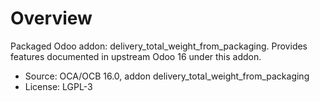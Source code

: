 # Overview

Packaged Odoo addon: delivery_total_weight_from_packaging. Provides features documented in upstream Odoo 16 under this addon.

- Source: OCA/OCB 16.0, addon delivery_total_weight_from_packaging
- License: LGPL-3
